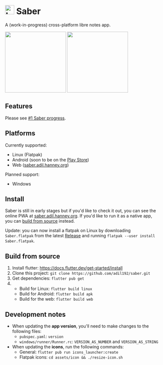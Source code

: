 # <img src="https://github.com/adil192/saber/raw/main/assets/icon/icon.png" width="30" height="30" alt="Logo"> Saber

A (work-in-progress) cross-platform libre notes app.

<img src="https://github.com/adil192/saber/raw/main/assets/screenshots/home.png" width="200"> <img src="https://github.com/adil192/saber/raw/main/assets/screenshots/settings.png" width="200">


## Features

Please see [#1 Saber progress](https://github.com/adil192/saber/discussions/1).

## Platforms

Currently supported:
- Linux (Flatpak)
- Android (soon to be on the [Play Store](https://play.google.com/store/apps/details?id=com.adilhanney.saber))
- Web ([saber.adil.hanney.org](https://saber.adil.hanney.org))

Planned support:
- Windows

## Install

Saber is still in early stages but if you'd like to check it out,
you can see the online PWA at [saber.adil.hanney.org](https://saber.adil.hanney.org).
If you'd like to run it as a native app, you can [build from source](#build-from-source) instead.

Update: you can now install a flatpak on Linux by downloading `Saber.flatpak` from the latest [Release](https://github.com/adil192/saber/releases) and running `flatpak --user install Saber.flatpak`.

## Build from source

1. Install flutter: https://docs.flutter.dev/get-started/install
2. Clone this project: `git clone https://github.com/adil192/saber.git`
3. Get dependencies: `flutter pub get`
4. - Build for Linux: `flutter build linux`
   - Build for Android: `flutter build apk`
   - Build for the web: `flutter build web`

## Development notes

- When updating the **app version**, you'll need to make changes to the following files:
  - `pubspec.yaml`: `version`
  - `windows/runner/Runner.rc`: `VERSION_AS_NUMBER` and `VERSION_AS_STRING`
- When updating the **icons**, run the following commands:
  - General: `flutter pub run icons_launcher:create`
  - Flatpak icons: `cd assets/icon && ./resize-icon.sh`
